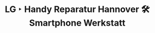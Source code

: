 ---
title: LG ‣ Handy Reparatur Hannover 🛠️ Smartphone Werkstatt
description: 
heading: LG Smartphone Reparaturen
breadcrumb: Smartphone Reparaturen
name: LG
---